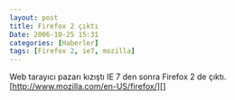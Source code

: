 ```yaml
---
layout: post
title: Firefox 2 çıktı
Date: 2006-10-25 15:31
categories: [Haberler]
tags: [Firefox 2, ie7, mozilla]
---
```


Web tarayıcı pazarı kızıştı IE 7 den sonra Firefox 2 de çıktı.
[http://www.mozilla.com/en-US/firefox/][]

  [http://www.mozilla.com/en-US/firefox/]: http://www.mozilla.com/en-US/firefox/
